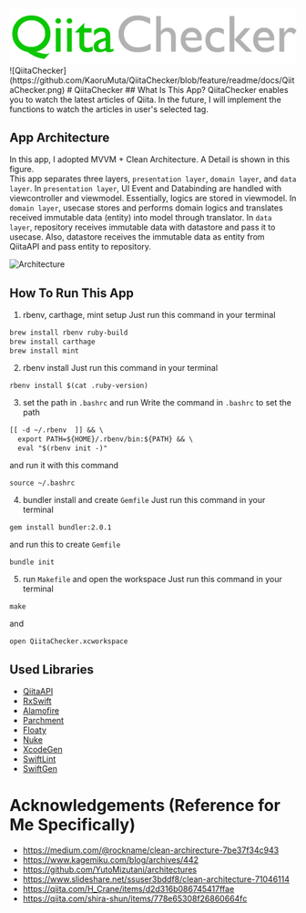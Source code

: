 <div align="center">
  <img src="../docs/QiitaChecker.png"></img>
</div>
![QiitaChecker](https://github.com/KaoruMuta/QiitaChecker/blob/feature/readme/docs/QiitaChecker.png)
# QiitaChecker
## What Is This App?
QiitaChecker enables you to watch the latest articles of Qiita. In the future, I will implement the functions to watch the articles in user's selected tag.

## App Architecture
In this app, I adopted MVVM + Clean Architecture. A Detail is shown in this figure.<br>
This app separates three layers, `presentation layer`, `domain layer`, and `data layer`. In `presentation layer`, UI Event and Databinding are handled with viewcontroller and viewmodel. Essentially, logics are stored in viewmodel. In `domain layer`, usecase stores and performs domain logics and translates received immutable data (entity) into model through translator. In `data layer`, repository receives immutable data with datastore and pass it to usecase. Also, datastore receives the immutable data as entity from QiitaAPI and pass entity to repository.

![Architecture](https://github.com/KaoruMuta/QiitaChecker/blob/feature/readme/docs/Architecture.png)

## How To Run This App
1. rbenv, carthage, mint setup
Just run this command in your terminal
```
brew install rbenv ruby-build
brew install carthage
brew install mint
```

2. rbenv install
Just run this command in your terminal
```
rbenv install $(cat .ruby-version)
```

3. set the path in `.bashrc` and run
Write the command in `.bashrc` to set the path
```
[[ -d ~/.rbenv  ]] && \
  export PATH=${HOME}/.rbenv/bin:${PATH} && \
  eval "$(rbenv init -)"
```
and run it with this command
```
source ~/.bashrc
```

4. bundler install and create `Gemfile`
Just run this command in your terminal
```
gem install bundler:2.0.1
```
and run this to create `Gemfile`
```
bundle init
```

5. run `Makefile` and open the workspace
Just run this command in your terminal
```
make
```
and 
```
open QiitaChecker.xcworkspace
```



## Used Libraries
- [QiitaAPI](https://qiita.com/api/v2/docs)
- [RxSwift](https://github.com/ReactiveX/RxSwift)
- [Alamofire](https://github.com/Alamofire/Alamofire)
- [Parchment](https://github.com/rechsteiner/Parchment)
- [Floaty](https://github.com/kciter/Floaty)
- [Nuke](https://github.com/kean/Nuke)  
- [XcodeGen](https://github.com/yonaskolb/XcodeGen)
- [SwiftLint](https://github.com/realm/SwiftLint)
- [SwiftGen](https://github.com/SwiftGen/SwiftGen)

# Acknowledgements (Reference for Me Specifically)
- https://medium.com/@rockname/clean-archirecture-7be37f34c943
- https://www.kagemiku.com/blog/archives/442
- https://github.com/YutoMizutani/architectures
- https://www.slideshare.net/ssuser3bddf8/clean-architecture-71046114
- https://qiita.com/H_Crane/items/d2d316b086745417ffae
- https://qiita.com/shira-shun/items/778e65308f26860664fc